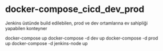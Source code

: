 # docker-compose_cicd_dev_prod
Jenkins üstünde build edilebilen, prod ve dev ortamlarına ev sahipliği yapabilen konteyner

docker-compose up
docker-compose -d dev up
docker-compose -d prod up
docker-compose -d jenkins-node up

